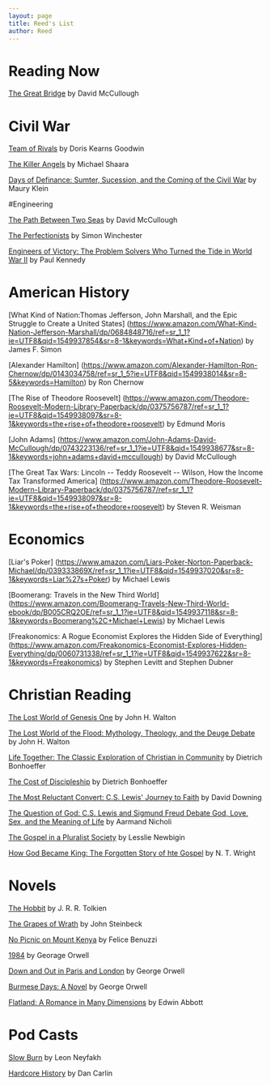 ```yaml
---
layout: page
title: Reed's List
author: Reed
---
```


# Reading Now
[The Great Bridge](https://www.amazon.com/Great-Bridge-Story-Building-Brooklyn/dp/067145711X/ref=sr_1_1?ie=UTF8&qid=1549933961&sr=8-1&keywords=The+great+Bridge) by David McCullough

# Civil War

[Team of Rivals](https://www.amazon.com/Team-Rivals-Political-Abraham-Lincoln/dp/0743270754/ref=sr_1_1?ie=UTF8&qid=1549934180&sr=8-1&keywords=Team+of+Rivals)  by Doris Kearns Goodwin

[The Killer Angels](https://www.amazon.com/Killer-Angels-Classic-Novel-Trilogy/dp/0345348109/ref=sr_1_1?ie=UTF8&qid=1549934243&sr=8-1&keywords=The+Killer+Angels) by Michael Shaara

[Days of Definance: Sumter, Sucession, and the Coming of the Civil War](https://www.amazon.com/Days-Defiance-Sumter-Secession-Coming/dp/0679768823/ref=sr_1_1?ie=UTF8&qid=1549934381&sr=8-1&keywords=days+of+defiance) by Maury Klein

#Engineering

[The Path Between Two Seas](https://www.amazon.com/Path-Between-Seas-Creation-1870-1914/dp/0671244094/ref=sr_1_1?ie=UTF8&qid=1549934603&sr=8-1&keywords=The+path+between+two+seas) by David McCullough

[The Perfectionists](https://www.amazon.com/Perfectionists-Precision-Engineers-Created-Modern/dp/0062652559/ref=sr_1_1?ie=UTF8&qid=1549934689&sr=8-1&keywords=The+Perfectionists) by Simon Winchester

[Engineers of Victory: The Problem Solvers Who Turned the Tide in World War II](https://www.amazon.com/Engineers-Victory-Problem-Solvers-Turned-ebook/dp/B004J4WNMG/ref=sr_1_1?ie=UTF8&qid=1549934761&sr=8-1&keywords=Engineers+of+Victory) by Paul Kennedy

# American History

[What Kind of Nation:Thomas Jefferson, John Marshall, and the Epic Struggle to Create a United States] (https://www.amazon.com/What-Kind-Nation-Jefferson-Marshall/dp/0684848716/ref=sr_1_1?ie=UTF8&qid=1549937854&sr=8-1&keywords=What+Kind+of+Nation) by James F. Simon

[Alexander Hamilton] (https://www.amazon.com/Alexander-Hamilton-Ron-Chernow/dp/0143034758/ref=sr_1_5?ie=UTF8&qid=1549938014&sr=8-5&keywords=Hamilton) by Ron Chernow

[The Rise of Theodore Roosevelt] (https://www.amazon.com/Theodore-Roosevelt-Modern-Library-Paperback/dp/0375756787/ref=sr_1_1?ie=UTF8&qid=1549938097&sr=8-1&keywords=the+rise+of+theodore+roosevelt) by Edmund Moris

[John Adams] (https://www.amazon.com/John-Adams-David-McCullough/dp/0743223136/ref=sr_1_1?ie=UTF8&qid=1549938677&sr=8-1&keywords=john+adams+david+mccullough) by David McCullough

[The Great Tax Wars: Lincoln -- Teddy Roosevelt -- Wilson, How the Income Tax Transformed America] (https://www.amazon.com/Theodore-Roosevelt-Modern-Library-Paperback/dp/0375756787/ref=sr_1_1?ie=UTF8&qid=1549938097&sr=8-1&keywords=the+rise+of+theodore+roosevelt) by Steven R. Weisman

# Economics

[Liar's Poker] (https://www.amazon.com/Liars-Poker-Norton-Paperback-Michael/dp/039333869X/ref=sr_1_1?ie=UTF8&qid=1549937020&sr=8-1&keywords=Liar%27s+Poker) by Michael Lewis

[Boomerang: Travels in the New Third World] (https://www.amazon.com/Boomerang-Travels-New-Third-World-ebook/dp/B005CRQ2OE/ref=sr_1_1?ie=UTF8&qid=1549937118&sr=8-1&keywords=Boomerang%2C+Michael+Lewis) by Michael Lewis

[Freakonomics: A Rogue Economist Explores the Hidden Side of Everything] (https://www.amazon.com/Freakonomics-Economist-Explores-Hidden-Everything/dp/0060731338/ref=sr_1_1?ie=UTF8&qid=1549937622&sr=8-1&keywords=Freakonomics) by Stephen Levitt and Stephen Dubner

# Christian Reading

[The Lost World of Genesis One](https://www.amazon.com/Lost-World-Genesis-One-Cosmology/dp/0830837043/ref=sr_1_1_sspa?ie=UTF8&qid=1549938442&sr=8-1-spons&keywords=The+lost+world+of+genesis+1&psc=1) by John H. Walton

[The Lost World of the Flood: Mythology, Theology, and the Deuge Debate](https://www.amazon.com/Lost-World-Flood-Mythology-Theology-ebook/dp/B07B5RDXT9/ref=sr_1_2?ie=UTF8&qid=1549938536&sr=8-2&keywords=The+lost+world+of+the+great+flood) by John H. Walton

[Life Together: The Classic Exploration of Christian in Community](https://www.amazon.com/Life-Together-Exploration-Christian-Community/dp/0060608528/ref=sr_1_1?ie=UTF8&qid=1549938778&sr=8-1&keywords=Life+Together) by Dietrich Bonhoeffer

[The Cost of Discipleship](https://www.amazon.com/Cost-Discipleship-Dietrich-Bonhoeffer/dp/0684815001/ref=sr_1_1?ie=UTF8&qid=1549938910&sr=8-1&keywords=The+cost+of+discipleship) by Dietrich Bonhoeffer

[The Most Reluctant Convert: C.S. Lewis' Journey to Faith](https://www.amazon.com/Most-Reluctant-Convert-Lewiss-Journey/dp/0830823115/ref=sr_1_2?ie=UTF8&qid=1549939042&sr=8-2&keywords=The+most+reluctant+convert) by David Downing

[The Question of God: C.S. Lewis and Sigmund Freud Debate God, Love, Sex, and the Meaning of Life](https://www.amazon.com/Question-God-Sigmund-Debate-Meaning/dp/074324785X/ref=sr_1_3?ie=UTF8&qid=1549939158&sr=8-3&keywords=The+God+Question) by Aarmand Nicholi

[The Gospel in a Pluralist Society](https://www.amazon.com/Gospel-Pluralist-Society-Lesslie-Newbigin/dp/0802804268/ref=sr_1_1?ie=UTF8&qid=1549939323&sr=8-1&keywords=the+gospel+in+a+pluralist+society) by Lesslie Newbigin

[How God Became King: The Forgotten Story of hte Gospel](https://www.amazon.com/How-God-Became-King-Forgotten/dp/0061730602/ref=sr_1_1?ie=UTF8&qid=1549939414&sr=8-1&keywords=How+God+Became+King) by N. T. Wright

# Novels

[The Hobbit](https://www.amazon.com/Hobbit-J-R-Tolkien/dp/054792822X/ref=sr_1_1?ie=UTF8&qid=1549939570&sr=8-1&keywords=the+hobbit+book) by J. R. R. Tolkien

[The Grapes of Wrath](https://www.amazon.com/Grapes-Wrath-John-Steinbeck/dp/0143039431/ref=sr_1_1?ie=UTF8&qid=1549939648&sr=8-1&keywords=the+grapes+of+wrath+by+john+steinbeck) by John Steinbeck

[No Picnic on Mount Kenya](https://www.amazon.com/No-Picnic-Mount-Kenya-Adventure-ebook/dp/B073TVSC51/ref=sr_1_1?ie=UTF8&qid=1549939728&sr=8-1&keywords=no+picnic+on+mount+kenya) by Felice Benuzzi

[1984](https://www.amazon.com/1984-Signet-Classics-George-Orwell/dp/0451524934/ref=sr_1_2?ie=UTF8&qid=1549939804&sr=8-2&keywords=1984) by Georage Orwell

[Down and Out in Paris and London](https://www.amazon.com/Down-Paris-London-George-Orwell/dp/015626224X/ref=sr_1_1?ie=UTF8&qid=1549939867&sr=8-1&keywords=down+and+out+in+paris+and+london+by+george+orwell) by George Orwell

[Burmese Days: A Novel](https://www.amazon.com/Burmese-Days-Novel-George-Orwell/dp/0156148501/ref=sr_1_1?ie=UTF8&qid=1549939918&sr=8-1&keywords=Burmese+Days) by George Orwell

[Flatland: A Romance in Many Dimensions](https://www.amazon.com/Flatland-Romance-Dimensions-Edwin-Abbott/dp/1420954229/ref=sr_1_1_sspa?ie=UTF8&qid=1549939988&sr=8-1-spons&keywords=Flatland&psc=1) by Edwin Abbott

# Pod Casts

[Slow Burn](https://slate.com/slow-burn) by Leon Neyfakh

[Hardcore History](https://www.dancarlin.com/hardcore-history-series/) by Dan Carlin
